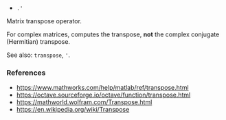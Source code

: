 - `.'`

Matrix transpose operator.

For complex matrices, computes the transpose, **not** the complex conjugate
(Hermitian) transpose.

See also: `transpose`, `'`.

### References

- https://www.mathworks.com/help/matlab/ref/transpose.html
- https://octave.sourceforge.io/octave/function/transpose.html
- https://mathworld.wolfram.com/Transpose.html
- https://en.wikipedia.org/wiki/Transpose
